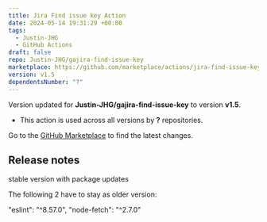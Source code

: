 ```yaml
---
title: Jira Find issue key Action
date: 2024-05-14 19:31:29 +00:00
tags:
  - Justin-JHG
  - GitHub Actions
draft: false
repo: Justin-JHG/gajira-find-issue-key
marketplace: https://github.com/marketplace/actions/jira-find-issue-key-action
version: v1.5
dependentsNumber: "?"
---
```



Version updated for **Justin-JHG/gajira-find-issue-key** to version **v1.5**.
- This action is used across all versions by **?** repositories.

Go to the [GitHub Marketplace](https://github.com/marketplace/actions/jira-find-issue-key-action) to find the latest changes.

## Release notes

stable version with package updates

The following 2 have to stay as older version:

"eslint": "^8.57.0",
"node-fetch": "^2.7.0"
